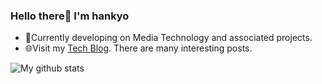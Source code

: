 ### Hello there👋 I'm hankyo
- 🔭Currently developing on Media Technology and associated projects.
- 🌐Visit my [Tech Blog](https://hankyojeong.github.io/). There are many interesting posts.

![My github stats](https://github-readme-stats.vercel.app/api?username=hankyojeong)
<!--
**hankyojeong/hankyojeong** is a ✨ _special_ ✨ repository because its `README.md` (this file) appears on your GitHub profile.

Here are some ideas to get you started:

- 🔭 I’m currently working on ...
- 🌱 I’m currently learning ...
- 👯 I’m looking to collaborate on ...
- 🤔 I’m looking for help with ...
- 💬 Ask me about ...
- 📫 How to reach me: ...
- 😄 Pronouns: ...
- ⚡ Fun fact: ...
-->
